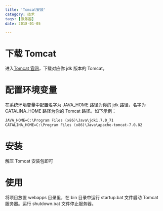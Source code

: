 ```yaml
---
title: 'Tomcat安装'
category: 技术
tags: [服务器]
date: 2018-01-05

---
```


# 下载 Tomcat

进入[Tomcat 官网](https://tomcat.apache.org)，下载对应你 jdk 版本的 Tomcat。

# 配置环境变量

在系统环境变量中配置名字为 JAVA_HOME 路径为你的 jdk 路径，名字为 CATALINA_HOME 路径为你的 Tomcat 路径。如下示例：

```txt
JAVA_HOME=C:\Program Files (x86)\Java\jdk1.7.0_71
CATALINA_HOME=C:\Program Files (x86)\Java\apache-tomcat-7.0.82
```

# 安装

解压 Tomcat 安装包即可

# 使用

将项目放置 webapps 目录里，在 bin 目录中运行 startup.bat 文件启动 Tomcat 服务器。运行 shutdown.bat 文件停止服务器。
